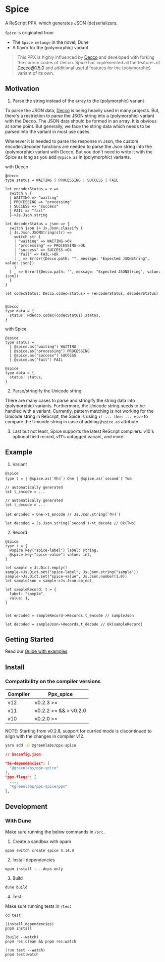# Spice

A ReScript PPX, which generates JSON (de)serializers.

`Spice` is originated from

- The `Spice melange` in the novel, Dune
- A flavor for the (polymorphic) variant

> This PPX is highly influenced by [Decco](https://github.com/reasonml-labs/decco) and developed with forking the source codes of Decco. Spice has implemented all the features of Decco@1.5.0 and additional useful features for the (polymorphic) variant of its own.

## Motivation

1. Parse the string instead of the array to the (polymorphic) variant

To parse the JSON data, [Decco](https://github.com/reasonml-labs/decco) is being heavily used in many projects. But, there's a restriction to parse the JSON string into a (polymorphic) variant with the Decco. The JSON data should be formed in an array. It is obvious at some point. But generally, we face the string data which needs to be parsed into the variant in most use cases.

Whenever it is needed to parse the response in Json, the custom encoder/decoder functions are needed to parse the Json string into the (polymorphic) variant with Decco. But you don't need to write it with the Spice as long as you add `@spice.as` in (polymorphic) variants.

with Decco

```rescript
@decco
type status = WAITING | PROCESSING | SUCCESS | FAIL

let encoderStatus = v =>
  switch v {
  | WAITING => "waiting"
  | PROCESSING => "processing"
  | SUCCESS => "success"
  | FAIL => "fail"
  }->Js.Json.string

let decoderStatus = json => {
  switch json |> Js.Json.classify {
  | Js.Json.JSONString(str) =>
    switch str {
    | "waiting" => WAITING->Ok
    | "processing" => PROCESSING->Ok
    | "success" => SUCCESS->Ok
    | "fail" => FAIL->Ok
    | _ => Error({Decco.path: "", message: "Expected JSONString", value: json})
    }
  | _ => Error({Decco.path: "", message: "Expected JSONString", value: json})
  }
}

let codecStatus: Decco.codec<status> = (encoderStatus, decoderStatus)


@decco
type data = {
  status: @decco.codec(codecStatus) status,
}
```

with Spice

```rescript
@spice
type status =
  | @spice.as("waiting") WAITING
  | @spice.as("processing") PROCESSING
  | @spice.as("success") SUCCESS
  | @spice.as("fail") FAIL

@spice
type data = {
  status: status,
}
```

2. Parse/stringify the Unicode string

There are many cases to parse and stringify the string data into (polymorphic) variants. Furthermore, the Unicode string needs to be handled with a variant. Currently, pattern matching is not working for the Unicode string in ReScript, the Spice is using `if ... then ... else` to compare the Unicode string in case of adding `@spice.as` attribute.

3. Last but not least, Spice supports the latest ReScript compilers: v10's optional field record, v11's untagged variant, and more.

## Example

1. Variant

```rescript
@spice
type t = | @spice.as(`하나`) One | @spice.as(`second`) Two

// automatically generated
let t_encode = ...

// automatically generated
let t_decode = ...

let encoded = One->t_encode // Js.Json.string(`하나`)

let decoded = Js.Json.string(`second`)->t_decode // Ok(Two)
```

2. Record

```rescript
@spice
type t = {
  @spice.key("spice-label") label: string,
  @spice.key("spice-value") value: int,
}

let sample = Js.Dict.empty()
sample->Js.Dict.set("spice-label", Js.Json.string("sample"))
sample->Js.Dict.set("spice-value", Js.Json.number(1.0))
let sampleJson = sample->Js.Json.object_

let sampleRecord: t = {
  label: "sample",
  value: 1,
}


let encoded = sampleRecord->Records.t_encode // sampleJson

let decoded = sampleJson->Records.t_decode // Ok(sampleRecord)
```

## Getting Started

Read our [Guide with examples](docs/GUIDE.md)

## Install

### Compatibility on the compiler versions

| Compiler | Ppx_spice                    |
| -------- | ---------------------------- |
| v12      | v0.2.3 >=                    | 
| v11      | v0.2.2 >= && > v0.2.0        |
| v10      | v0.2.0 >=                    |

NOTE: Starting from v0.2.8, support for curried mode is discontinued to align with the changes in compiler v12.

```sh
yarn add -D @greenlabs/ppx-spice
```

```json
// bsconfig.json

"bs-dependencies": [
  "@greenlabs/ppx-spice"
],
"ppx-flags": [
  ...,
  "@greenlabs/ppx-spice/ppx"
],
```

## Development

### With Dune

Make sure running the below commands in `/src`.

1. Create a sandbox with opam

```
opam switch create spice 4.14.0
```

2. Install dependencies

```
opam install . --deps-only
```

3. Build

```
dune build
```

4. Test

Make sure running tests in `/test`

```
cd test

(install dependencies)
pnpm install

(build --watch)
pnpm res:clean && pnpm res:watch

(run test --watch)
pnpm test:watch
```
